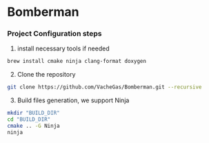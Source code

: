 # Bomberman

### Project Configuration steps

1. install necessary tools if needed
```bash
brew install cmake ninja clang-format doxygen
```
2. Clone the repository
```bash
git clone https://github.com/VacheGas/Bomberman.git --recursive
```

3. Build files generation, we support Ninja
```bash
mkdir "BUILD_DIR"
cd "BUILD_DIR"
cmake .. -G Ninja
ninja
```
